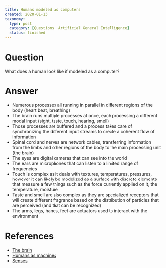 ```yaml
---
title: Humans modeled as computers
created: 2020-01-13
taxonomy:
  type: post
  category: [Questions, Artificial General Intelligence]
  status: finished
---
```


# Question
What does a human look like if modeled as a computer?

# Answer
* Numerous processes all running in parallel in different regions of the body (heart beat, breathing)
* The brain runs multiple processes at once, each processing a different modal input (sight, taste, touch, hearing, smell)
* Those processes are buffered and a process takes care of synchronizing the different input streams to create a coherent flow of information
* Spinal cord and nerves are network cables, transferring information from the limbs and other regions of the body to the main processing unit (the brain)
* The eyes are digital cameras that can see into the world
* The ears are microphones that can listen to a limited range of frequencies
* Touch is complex as it deals with textures, temperatures, pressures, however it can likely be modelized as a surface with discrete elements that measure a few things such as the force currently applied on it, the temperature, moisture
* Taste and smell are also complex as they are specialized receptors that will create different fragrance based on the distribution of particles that are perceived (and that can be recognized)
* The arms, legs, hands, feet are actuators used to interact with the environment

# References
* [The brain](../../../../agi/the-brain)
* [Humans as machines](../../../../agi/humans-as-machines)
* [Senses](../../../../agi/senses)
